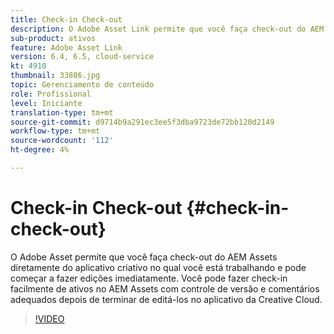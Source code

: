 ```yaml
---
title: Check-in Check-out
description: O Adobe Asset Link permite que você faça check-out do AEM Assets diretamente do aplicativo criativo no qual você está trabalhando, e pode começar a fazer edições imediatamente. Você pode fazer check-in facilmente de ativos no AEM Assets com controle de versão e comentários adequados depois de terminar de editá-los no aplicativo da Creative Cloud.
sub-product: ativos
feature: Adobe Asset Link
version: 6.4, 6.5, cloud-service
kt: 4910
thumbnail: 33886.jpg
topic: Gerenciamento de conteúdo
role: Profissional
level: Iniciante
translation-type: tm+mt
source-git-commit: d9714b9a291ec3ee5f3dba9723de72bb120d2149
workflow-type: tm+mt
source-wordcount: '112'
ht-degree: 4%

---
```



# Check-in Check-out {#check-in-check-out}

O Adobe Asset permite que você faça check-out do AEM Assets diretamente do aplicativo criativo no qual você está trabalhando e pode começar a fazer edições imediatamente. Você pode fazer check-in facilmente de ativos no AEM Assets com controle de versão e comentários adequados depois de terminar de editá-los no aplicativo da Creative Cloud.

>[!VIDEO](https://video.tv.adobe.com/v/33886/?quality=12)
